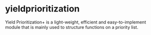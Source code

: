# yieldprioritization
Yield Prioritization+ is a light-weight, efficient and easy-to-implement module that is mainly used to  structure functions on a priority list.
